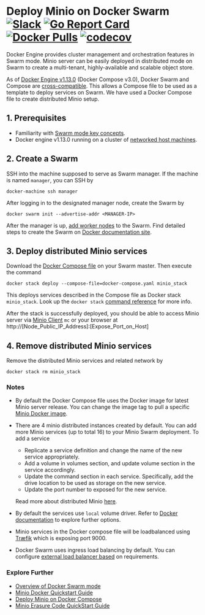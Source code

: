 # Deploy Minio on Docker Swarm [![Slack](https://slack.minio.io/slack?type=svg)](https://slack.minio.io) [![Go Report Card](https://goreportcard.com/badge/minio/minio)](https://goreportcard.com/report/minio/minio) [![Docker Pulls](https://img.shields.io/docker/pulls/minio/minio.svg?maxAge=604800)](https://hub.docker.com/r/minio/minio/) [![codecov](https://codecov.io/gh/minio/minio/branch/master/graph/badge.svg)](https://codecov.io/gh/minio/minio)

Docker Engine provides cluster management and orchestration features in Swarm mode. Minio server can be easily deployed in distributed mode on Swarm to create a multi-tenant, highly-available and scalable object store.

As of [Docker Engine v1.13.0](https://blog.docker.com/2017/01/whats-new-in-docker-1-13/) (Docker Compose v3.0), Docker Swarm and Compose are [cross-compatible](https://docs.docker.com/compose/compose-file/#version-3). This allows a Compose file to be used as a template to deploy services on Swarm. We have used a Docker Compose file to create distributed Minio setup.

## 1. Prerequisites

* Familiarity with [Swarm mode key concepts](https://docs.docker.com/engine/swarm/key-concepts/).
* Docker engine v1.13.0 running on a cluster of [networked host machines](https://docs.docker.com/engine/swarm/swarm-tutorial/#/three-networked-host-machines).

## 2. Create a Swarm

SSH into the machine supposed to serve as Swarm manager. If the machine is named `manager`, you can SSH by

```shell
docker-machine ssh manager
```
After logging in to the designated manager node, create the Swarm by

```shell
docker swarm init --advertise-addr <MANAGER-IP>
```

After the manager is up, [add worker nodes](https://docs.docker.com/engine/swarm/swarm-tutorial/add-nodes/) to the Swarm. Find detailed steps to create the Swarm on [Docker documentation site](https://docs.docker.com/engine/swarm/swarm-tutorial/create-swarm/).

## 3. Deploy distributed Minio services

Download the [Docker Compose file](https://github.com/minio/minio/blob/master/docs/orchestration/docker-swarm/docker-compose.yaml?raw=true) on your Swarm master. Then execute the command

```shell
docker stack deploy --compose-file=docker-compose.yaml minio_stack
```
This deploys services described in the Compose file as Docker stack `minio_stack`. Look up the `docker stack` [command reference](https://docs.docker.com/engine/reference/commandline/stack/) for more info.

After the stack is successfully deployed, you should be able to access Minio server via [Minio Client](https://docs.minio.io/docs/minio-client-complete-guide) `mc` or your browser at http://[Node_Public_IP_Address]:[Expose_Port_on_Host]

## 4. Remove distributed Minio services

Remove the distributed Minio services and related network by

```shell
docker stack rm minio_stack
```

### Notes

* By default the Docker Compose file uses the Docker image for latest Minio server release. You can change the image tag to pull a specific [Minio Docker image](https://hub.docker.com/r/minio/minio/).

* There are 4 minio distributed instances created by default. You can add more Minio services (up to total 16) to your Minio Swarm deployment. To add a service
  * Replicate a service definition and change the name of the new service appropriately.
  * Add a volume in volumes section, and update volume section in the service accordingly.
  * Update the command section in each service. Specifically, add the drive location to be used as storage on the new service.
  * Update the port number to exposed for the new service.

  Read more about distributed Minio [here](https://docs.minio.io/docs/distributed-minio-quickstart-guide).

* By default the services use `local` volume driver. Refer to [Docker documentation](https://docs.docker.com/compose/compose-file/#/volume-configuration-reference) to explore further options.

* Minio services in the Docker compose file will be loadbalanced using [Træfik](https://traefik.io/) which is exposing port 9000.

* Docker Swarm uses ingress load balancing by default. You can configure [external load balancer based](https://docs.docker.com/engine/swarm/ingress/#/configure-an-external-load-balancer) on requirements.

### Explore Further
- [Overview of Docker Swarm mode](https://docs.docker.com/engine/swarm/)
- [Minio Docker Quickstart Guide](https://docs.minio.io/docs/minio-docker-quickstart-guide)
- [Deploy Minio on Docker Compose](https://docs.minio.io/docs/deploy-minio-on-docker-compose)
- [Minio Erasure Code QuickStart Guide](https://docs.minio.io/docs/minio-erasure-code-quickstart-guide)
